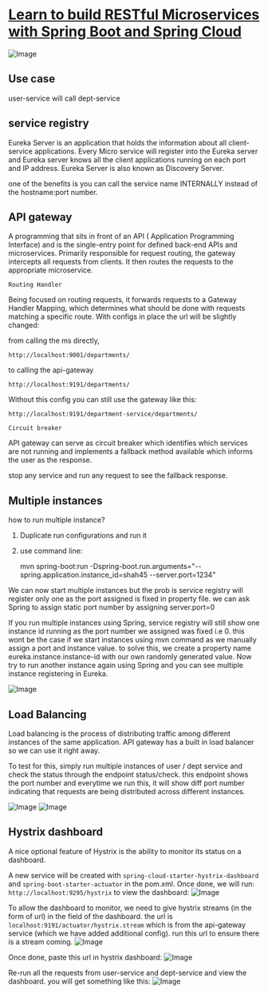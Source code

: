 # [Learn to build RESTful Microservices with Spring Boot and Spring Cloud](https://www.udemy.com/course/spring-boot-microservices-and-spring-cloud/)

![Image](./service-registry/src/main/resources/microservice-architecture.png)

## Use case

user-service will call dept-service

## service registry

Eureka Server is an application that holds the information about all client-service applications. Every Micro service will register into the Eureka server and Eureka server knows all the client applications running on each port and IP address. Eureka Server is also known as Discovery Server.

one of the benefits is you can call the service name INTERNALLY instead of the hostname:port number.

## API gateway

A programming that sits in front of an API ( Application Programming Interface) and is the single-entry point for defined back-end APIs and microservices. Primarily responsible for request routing, the gateway intercepts all requests from clients. It then routes the requests to the appropriate microservice.

`Routing Handler`

Being focused on routing requests, it forwards requests to a Gateway Handler Mapping, which determines what should be done with requests matching a specific route. With configs in place the url will be slightly changed:

from calling the ms directly,

    http://localhost:9001/departments/

to calling the api-gateway

    http://localhost:9191/departments/

Without this config you can still use the gateway like this:

    http://localhost:9191/department-service/departments/

`Circuit breaker`

API gateway can serve as circuit breaker which identifies which services are not running and implements a fallback method available which informs the user as the response.

stop any service and run any request to see the fallback response.

## Multiple instances

how to run multiple instance?

1. Duplicate run configurations and run it
2. use command line:

    mvn spring-boot:run -Dspring-boot.run.arguments="--spring.application.instance_id=shah45 --server.port=1234"

We can now start multiple instances but the prob is service registry will register only one as the port assigned is fixed in property file. we can ask Spring to assign static port number by assigning server.port=0

If you run multiple instances using Spring, service registry will still show one instance id running as the port number we assigned was fixed i.e 0. this wont be the case if we start instances using mvn command as we manually assign a port and instance value. to solve this, we create a property name eureka.instance.instance-id with our own randomly generated value. Now try to run another instance again using Spring and you can see multiple instance registering in Eureka.


![Image](./service-registry/src/main/resources/eureka-dashboard.PNG)

## Load Balancing

Load balancing is the process of distributing traffic among different instances of the same application. API gateway has a built in load balancer so we can use it right away. 

To test for this, simply run multiple instances of user / dept service and check the status through the endpoint status/check. this endpoint shows the port number and everytime we run this, it will show diff port number indicating that requests are being distributed across different instances.

![Image](./service-registry/src/main/resources/load-balancer1.PNG)
![Image](./service-registry/src/main/resources/load-balancer2.PNG)

## Hystrix dashboard

A nice optional feature of Hystrix is the ability to monitor its status on a dashboard.

A new service will be created with `spring-cloud-starter-hystrix-dashboard` and `spring-boot-starter-actuator` in the pom.xml. Once done, we will run: `http://localhost:9295/hystrix` to view the dashboard:
![Image](./service-registry/src/main/resources/hystrix-dashboard.PNG)

To allow the dashboard to monitor, we need to give hystrix streams (in the form of url) in the field of the dashboard. the url is `localhost:9191/actuator/hystrix.stream` which is from the api-gateway service (which we have added additional config). run this url to ensure there is a stream coming.
![Image](./service-registry/src/main/resources/hystrix-stream.PNG)

Once done, paste this url in hystrix dashboard:
![Image](./service-registry/src/main/resources/hystrix-dashboard2.PNG )

Re-run all the requests from user-service and dept-service and view the dashboard. you will get something like this:
![Image](./service-registry/src/main/resources/hystrix-dashboard3.PNG )

